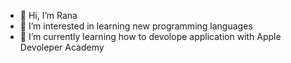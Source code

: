 - 👋 Hi, I’m Rana
- 👀 I’m interested in learning new programming languages
- 🌱 I’m currently learning how to devolope application with Apple Devoleper Academy


